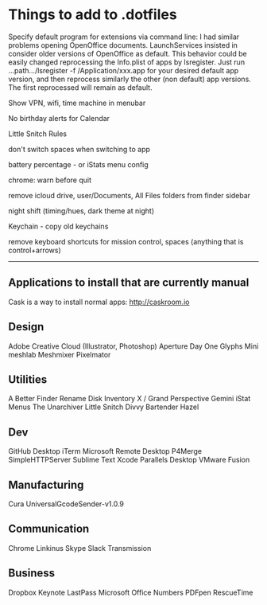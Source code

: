Things to add to .dotfiles
==========================

Specify default program for extensions via command line:
I had similar problems opening OpenOffice documents. LaunchServices insisted in consider older versions of OpenOffice as default. This behavior could be easily changed reprocessing the Info.plist of apps by lsregister. Just run ...path.../lsregister -f /Application/xxx.app for your desired default app version, and then reprocess similarly the other (non default) app versions. The first reprocessed will remain as default.


Show VPN, wifi, time machine in menubar

No birthday alerts for Calendar

Little Snitch Rules

don't switch spaces when switching to app

battery percentage - or iStats menu config

chrome: warn before quit

remove icloud drive, user/Documents, All Files folders from finder sidebar

night shift (timing/hues, dark theme at night)

Keychain - copy old keychains

remove keyboard shortcuts for mission control, spaces (anything that is control+arrows)

----------------------------------------------------------------------------------------------------

Applications to install that are currently manual
-------------------------------------------------
Cask is a way to install normal apps: http://caskroom.io


Design
------
Adobe Creative Cloud (Illustrator, Photoshop)
Aperture
Day One
Glyphs Mini
meshlab
Meshmixer
Pixelmator

Utilities
---------
A Better Finder Rename
Disk Inventory X / Grand Perspective
Gemini
iStat Menus
The Unarchiver
Little Snitch
Divvy
Bartender
Hazel

Dev
---
GitHub Desktop
iTerm
Microsoft Remote Desktop
P4Merge
SimpleHTTPServer
Sublime Text
Xcode
Parallels Desktop
VMware Fusion

Manufacturing
-------------
Cura
UniversalGcodeSender-v1.0.9

Communication
-------------
Chrome
Linkinus
Skype
Slack
Transmission

Business
--------
Dropbox
Keynote
LastPass
Microsoft Office
Numbers
PDFpen
RescueTime

